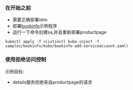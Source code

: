 ### 在开始之前

* 需要正确部署istio
* 部署[bookinfo](https://istio.io/docs/guides/bookinfo/)示例程序
* 运行一下命令创建sa,并且重新部署productpage

```
kubectl apply -f <(istioctl kube-inject -f samples/bookinfo/kube/bookinfo-add-serviceaccount.yaml)

```

### 使用拒绝访问控制

示例目标:

* details服务拒绝来自productpage的请求





